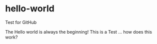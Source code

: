 # hello-world
Test for GitHub

  The Hello world is always the beginning!
  This is a Test ... how does this work?
